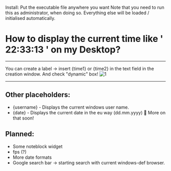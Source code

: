 Install:
Put the executable file anywhere you want Note that you need to run this as administrator, when doing so.
Everything else will be loaded / initialised automatically.

# How to display the current time like ' 22:33:13 ' on my Desktop?
---
You can create a label -> insert {time1} or {time2} in the text field in the creation window.
And check "dynamic" box!
![1](https://github.com/user-attachments/assets/919082c2-2bf6-4f9e-bd4f-ad8a3cbd21dc)

---
## Other placeholders:
  * {username} - Displays the current windows user name.
  * {date} - Displays the current date in the eu way (dd.mm.yyyy) 📢 More on that soon!

## Planned:
  * Some noteblock widget
  * fps (?)
  * More date formats 
  * Google search bar -> starting search with current windows-def browser.


